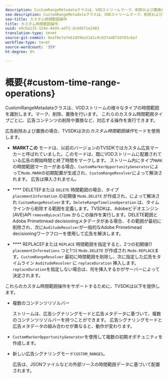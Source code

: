 ```yaml
---
description: CustomRangeMetadataクラスは、VODストリームマーク、削除および置換の様々なタイプの時間範囲を識別します。 これらのカスタム時間範囲タイプごとに、広告コンテンツの削除や置換など、対応する操作を実行できます。
seo-description: CustomRangeMetadataクラスは、VODストリームマーク、削除および置換の様々なタイプの時間範囲を識別します。 これらのカスタム時間範囲タイプごとに、広告コンテンツの削除や置換など、対応する操作を実行できます。
seo-title: カスタム時間範囲操作
title: カスタム時間範囲操作
uuid: e9c6a135-124e-44d4-adf2-dc9d671e2483
translation-type: tm+mt
source-git-commit: 0eaf0e7e7e61d596a51d1c9c837ad072d703c6a7
workflow-type: tm+mt
source-wordcount: '359'
ht-degree: 0%

---
```



# 概要{#custom-time-range-operations}

CustomRangeMetadataクラスは、VODストリームの様々なタイプの時間範囲を識別します。マーク、削除、置換を行います。 これらのカスタム時間範囲タイプごとに、広告コンテンツの削除や置換など、対応する操作を実行できます。

<!--<a id="section_1323C0BAC259424C85A6ACFB48FE77EC"></a>-->

広告削除および置換の場合、TVSDKは次の&#x200B;*カスタム時間範囲操作*&#x200B;モードを使用します。

* **MARKTこの** モードは、以前のバージョンのTVSDKではカスタム広告マーカーと呼ばれていました。このモードは、既にVODストリームに配置されている広告の開始時間と終了時間をマークします。 ストリーム内にタイプ`MARK`の時間範囲マーカーがある場合、`CustomMarkerOpportunityGenerator`によって`Mode.MARK`の初期配置が生成され、`CustomRangeResolver`によって解決されます。 広告は挿入されません。

* **** DELETEFまたは `DELETE` 時間範囲の場合、タイプ `placementInformation` の初期値 `Mode.DELETE` が作成され、によって解決され `CustomRangeResolver`ます。`DeleteRangeTimelineOperation` は、タイムラインから削除する範囲を定義します。TVSDKは、Adobeビデオエンジン(AVE)API `removeByLocalTime` からこの操作を実行します。DELETE範囲とAdobe Primetimead decisioningメタデータがある場合、その範囲が最初に削除され、次に`AuditudeResolver`が一般的なAdobe Primetimead decisioningワークフローを使用して広告を解決します。

* **** REPLACEFまたは `REPLACE` 時間範囲を指定すると、2つの初期値(1 `placementInformations` つと1つ) `Mode.DELETE` が作成され `Mode.REPLACE`ます。`CustomRangeResolver` 最初に時間範囲を削除し、次に指定した広告をタイムライン `AuditudeResolver` に `replaceDuration` 挿入します。`replaceDuration`を指定しない場合は、何を挿入するかがサーバーによって決定されます。

これらのカスタム時間範囲操作をサポートするために、TVSDKは以下を提供します。

* 複数のコンテンツリゾルバー

   ストリームは、広告シグナリングモードと広告メタデータに基づいて、複数のコンテンツリゾルバーを持つことができます。 広告シグナリングモードと広告メタデータの組み合わせが異なると、動作が変わります。
* `CustomMarkerOpportunityGenerator`を使用して複数の初期オポチュニティを作成します。
* 新しい広告シグナリングモード`CUSTOM_RANGES`。

   広告は、JSONファイルなどの外部ソースの時間範囲データに基づいて配置されます。

